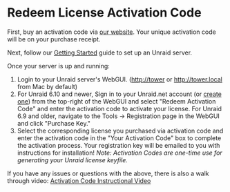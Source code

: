 # Redeem License Activation Code

First, buy an activation code via [our website](https://unraid.net/pricing). Your unique activation code will be on your purchase receipt.

Next, follow our [Getting Started](../../unraid-os/getting-started/getting-started.md) guide to set up an Unraid server.

Once your server is up and running:

1. Login to your Unraid server's WebGUI. (<http://tower> or
   <http://tower.local> from Mac by default)
2. For Unraid 6.10 and newer, Sign in to your Unraid.net account (or
   [create one](https://account.unraid.net/)) from the
   top-right of the WebGUI and select "Redeem Activation Code" and enter the activation code to
   activate your license. For Unraid 6.9 and older, navigate to the
   Tools -\> Registration page in the WebGUI and click "Purchase Key."
3. Select the corresponding license you purchased via activation code
   and enter the activation code in the "Your Activation Code" box to
   complete the activation process. Your registration key will be
   emailed to you with instructions for installation! _Note: Activation
   Codes are one-time use for generating your Unraid license keyfile._

If you have any issues or questions with the above, there is also a walk
through video: [Activation Code Instructional
Video](https://www.loom.com/share/3ceb40440240474aaa80a0b7e3e69cb2)
